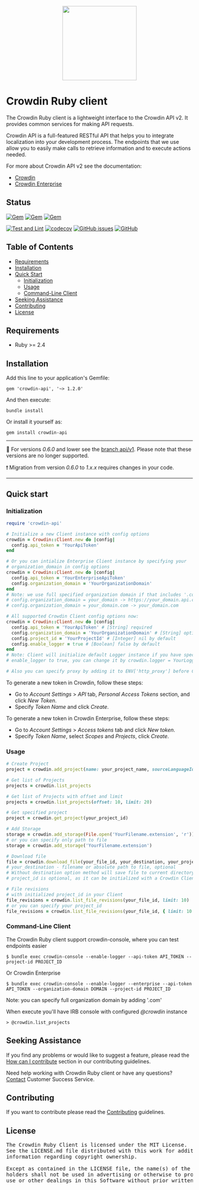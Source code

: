 [<p align='center'><img src='https://support.crowdin.com/assets/logos/crowdin-dark-symbol.png' data-canonical-src='https://support.crowdin.com/assets/logos/crowdin-dark-symbol.png' width='200' height='200' align='center'/></p>](https://crowdin.com)

# Crowdin Ruby client

The Crowdin Ruby client is a lightweight interface to the Crowdin API v2. It provides common services for making API requests.

Crowdin API is a full-featured RESTful API that helps you to integrate localization into your development process. The endpoints that we use allow you to easily make calls to retrieve information and to execute actions needed.

For more about Crowdin API v2 see the documentation:
- [Crowdin](https://support.crowdin.com/api/v2/)
- [Crowdin Enterprise](https://support.crowdin.com/enterprise/api/)

## Status

[![Gem](https://img.shields.io/gem/v/crowdin-api?logo=ruby&cacheSeconds=1800)](https://rubygems.org/gems/crowdin-api)
[![Gem](https://img.shields.io/gem/dt/crowdin-api?cacheSeconds=1800)](https://rubygems.org/gems/crowdin-api)
[![Gem](https://img.shields.io/gem/dtv/crowdin-api?cacheSeconds=1800)](https://rubygems.org/gems/crowdin-api)

[![Test and Lint](https://github.com/crowdin/crowdin-api-client-ruby/actions/workflows/test-and-lint.yml/badge.svg)](https://github.com/crowdin/crowdin-api-client-ruby/actions/workflows/test-and-lint.yml)
[![codecov](https://codecov.io/gh/crowdin/crowdin-api-client-ruby/branch/main/graph/badge.svg?token=OJsyJwQbFM)](https://codecov.io/gh/crowdin/crowdin-api-client-ruby)
[![GitHub issues](https://img.shields.io/github/issues/crowdin/crowdin-api-client-ruby?cacheSeconds=1800)](https://github.com/crowdin/crowdin-api-client-ruby/issues)
[![GitHub](https://img.shields.io/github/license/crowdin/crowdin-api-client-ruby?cacheSeconds=1800)](https://github.com/crowdin/crowdin-api-client-ruby/blob/main/LICENSE)

## Table of Contents
* [Requirements](#requirements)
* [Installation](#installation)
* [Quick Start](#quick-start)
  * [Initialization](#initialization)
  * [Usage](#usage)
  * [Command-Line Client](#command-line-client)
* [Seeking Assistance](#seeking-assistance)
* [Contributing](#contributing)
* [License](#license)

## Requirements
* Ruby >= 2.4

## Installation

Add this line to your application's Gemfile:

```gemfile
gem 'crowdin-api', '~> 1.2.0'
```

And then execute:

```console
bundle install
```

Or install it yourself as:

```console
gem install crowdin-api
```

---

:bookmark_tabs: For versions *0.6.0* and lower see the [branch api/v1](https://github.com/crowdin/crowdin-api-client-ruby/tree/api/v1). Please note that these versions are no longer supported.

:exclamation: Migration from version *0.6.0* to *1.x.x* requires changes in your code.

---

## Quick start

### Initialization
```ruby
require 'crowdin-api'

# Initialize a new Client instance with config options
crowdin = Crowdin::Client.new do |config|
  config.api_token = 'YourApiToken'
end

# Or you can intialize Enterprise Client instance by specifying your
# organization_domain in config options
crowdin = Crowdin::Client.new do |config|
  config.api_token = 'YourEnterpriseApiToken'
  config.organization_domain = 'YourOrganizationDomain'
end
# Note: we use full specified organization domain if that includes '.com'
# config.organization_domain = your_domain -> https://your_domain.api.crowdin.com
# config.organization_domain = your_domain.com -> your_domain.com

# All supported Crowdin Client config options now:
crowdin = Crowdin::Client.new do |config|
  config.api_token = 'YourApiToken' # [String] required
  config.organization_domain = 'YourOrganizationDomain' # [String] optional
  config.project_id = 'YourProjectId' # [Integer] nil by default
  config.enable_logger = true # [Boolean] false by default
end
# Note: Client will initialize default Logger instance if you have specify
# enable_logger to true, you can change it by crowdin.logger = YourLogger

# Also you can specify proxy by adding it to ENV['http_proxy'] before Client initialization
```

To generate a new token in Crowdin, follow these steps:
- Go to *Account Settings* > *API* tab, *Personal Access Tokens* section, and click *New Token*.
- Specify *Token Name* and click *Create*.

To generate a new token in Crowdin Enterprise, follow these steps:
- Go to *Account Settings* > *Access tokens* tab and click *New token*.
- Specify *Token Name*, select *Scopes* and *Projects*, click *Create*.

### Usage

```ruby
# Create Project
project = crowdin.add_project(name: your_project_name, sourceLanguageId: your_language_id)

# Get list of Projects
projects = crowdin.list_projects

# Get list of Projects with offset and limit
projects = crowdin.list_projects(offset: 10, limit: 20)

# Get specified project
project = crowdin.get_project(your_project_id)

# Add Storage
storage = crowdin.add_storage(File.open('YourFilename.extension', 'r'))
# or you can specify only path to file
storage = crowdin.add_storage('YourFilename.extension')

# Download file
file = crowdin.download_file(your_file_id, your_destination, your_project_id)
# your_destination - filename or absolute path to file, optional
# Without destination option method will save file to current directory with a default filename
# project_id is optional, as it can be initialized with a Crowdin Client

# File revisions
# with initialized project_id in your Client
file_revisions = crowdin.list_file_revisions(your_file_id, limit: 10)
# or you can specify your project_id
file_revisions = crowdin.list_file_revisions(your_file_id, { limit: 10 }, your_project_id)
```

### Command-Line Client

The Crowdin Ruby client support crowdin-console, where you can test endpoints easier

```console
$ bundle exec crowdin-console --enable-logger --api-token API_TOKEN --project-id PROJECT_ID
```

Or Crowdin Enterprise

```console
$ bundle exec crowdin-console --enable-logger --enterprise --api-token API_TOKEN --organization-domain DOMAIN --project-id PROJECT_ID
```
Note: you can specify full organization domain by adding '.com'

When execute you'll have IRB console with configured *@crowdin* instance

```
> @crowdin.list_projects
```

## Seeking Assistance

If you find any problems or would like to suggest a feature, please read the [How can I contribute](/CONTRIBUTING.md#how-can-i-contribute) section in our contributing guidelines.

Need help working with Crowdin Ruby client or have any questions? [Contact](https://crowdin.com/contacts) Customer Success Service.

## Contributing

If you want to contribute please read the [Contributing](/CONTRIBUTING.md) guidelines.

## License

<pre>
The Crowdin Ruby Client is licensed under the MIT License.
See the LICENSE.md file distributed with this work for additional 
information regarding copyright ownership.

Except as contained in the LICENSE file, the name(s) of the above copyright
holders shall not be used in advertising or otherwise to promote the sale,
use or other dealings in this Software without prior written authorization.
</pre>
